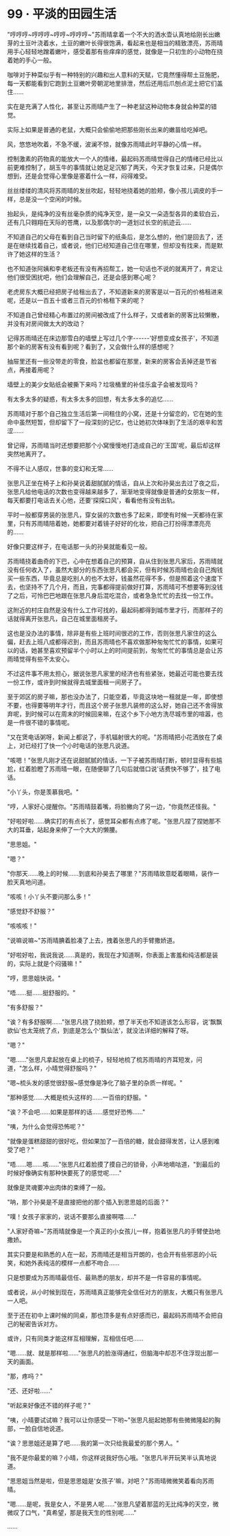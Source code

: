 <link rel="stylesheet" href="../styles/text.css" />
<h1>99 · 平淡的田园生活</h1>

"哼哼哼\~哼哼哼\~哼哼\~哼哼哼\~"苏雨晴拿着一个不大的洒水壶认真地给刚长出嫩芽的土豆叶浇着水，土豆的嫩叶长得很饱满，看起来也是相当的精致漂亮，苏雨晴用手心轻轻地蹭着嫩叶，感受着那有些痒痒的感觉，就像是一只初生的小动物在挠着她的手心一般。

咖啡对于种菜似乎有一种特别的兴趣和出人意料的天赋，它竟然懂得帮土豆施肥，每一天都能看到它跑到土豆嫩叶旁朝泥地里排泄，然后还用后爪刨点泥土把它们盖住......

实在是充满了人性化，甚至让苏雨晴产生了一种老鼠这种动物本身就会种菜的错觉。

实际上如果是普通的老鼠，大概只会偷偷地把那些刚长出来的嫩苗给吃掉吧。

风，悠悠地吹着，不急不缓，波澜不惊，就像苏雨晴此时平静的心情一样。

控制激素的药物真的能放大一个人的情绪，最起码苏雨晴觉得自己的情绪已经比以前更难控制了，胡玉牛的事情就让她足足沉郁了两天，今天才恢复过来，只是偶尔想到，还是会觉得心里像是塞着什么一样，闷得难受。

丝丝缕缕的清风将苏雨晴的发丝吹起，轻轻地挠着她的脸颊，像小孩儿调皮的手一样，总是没一个空闲的时候。

抬起头，是纯净的没有丝毫杂质的纯净天空，是一朵又一朵造型各异的柔软白云，还有几只翱翔在天际的苍鹰，以及那偶尔的一道划过长空的航迹云......

不知道自己的父母在看到自己当时留下的纸条后，是怎么想的，他们是回去了，还是在继续找着自己，或者说，他们已经知道自己住在哪里，但却没有找来，而是默许了她这样的生活？

也不知道张阿姨和李老板还有没有再招帮工，她一句话也不说的就离开了，肯定让他们很受困扰吧，他们会理解自己，还是会感到寒心呢？

老虎房东大概已经把房子给租出去了，不知道新来的房客是以一百元的价格租进来呢，还是以一百五十或者三百元的价格租下来的呢？

不知道自己曾经精心布置过的房间被改成了什么样子，又或者新的房客比较懒散，并没有对房间做太大的改动？

记得苏雨晴还在床边那雪白的墙壁上写过几个字------'好想变成女孩子'，不知道那个新的房客有没有看到呢？看到了，又会做什么样的感想呢？

抽屉里还有一些没带走的零食，脸盆也都留在那里，新来的房客会丢掉还是节省点，再接着用呢？

墙壁上的美少女贴纸会被撕下来吗？垃圾桶里的补佳乐盒子会被发现吗？

有太多太多的疑惑，有太多太多的回想，有太多太多的追忆......

苏雨晴对于那个自己独立生活后第一间租住的小窝，还是十分留恋的，它在她的生命中虽然短暂，但却留下了一段深刻的记忆，也让她初次体味到了生活的艰辛和苦涩......

曾记得，苏雨晴当时还想要把那个小窝慢慢地打造成自己的'王国'呢，最后却这样突然地离开了。

不得不让人感叹，世事的变幻和无常......

张思凡正坐在椅子上和孙昊说着甜腻腻的情话，自从上次和孙昊出去过了夜之后，张思凡给他电话的次数也变得越来越多了，渐渐地变得就像是普通的女朋友一样，每天都要打电话去关心他，还要'探探口风'，看看他有没有出轨。

平时一般都穿男装的张思凡，穿女装的次数也多了起来，即使有时候一天都待在家里，只有苏雨晴陪着她，她都要对着镜子好好的化妆，把自己打扮得漂漂亮亮的......

好像只要这样子，在电话那一头的孙昊就能看见一般。

苏雨晴挠着曲奇的下巴，心中在想着自己的预算，自从住到张思凡家后，苏雨晴就没有任何收入了，虽然大部分的东西张思凡都会买，但有时候苏雨晴也会自己掏钱买一些东西，毕竟总是吃别人的也不太好，钱虽然花得不多，但是照着这个速度下去，也坚持不了几个月，而且，完事都得提前做好打算，苏雨晴可不想要等到没钱了之后，可怜巴巴地跟在张思凡身后混吃混合，或者急急忙忙的去找一份工作。

这附近的村庄自然是没有什么工作可找的，最起码都得到城市里才行，而那样子的话就得离开张思凡，自己在城里面租房子。

这也是没办法的事情，除非是有些上班时间很迟的工作，否则张思凡家住的这么偏，赶去上班八成都得迟到，而且苏雨晴也不喜欢做那种匆匆忙忙的事情，如果可以的话，她甚至喜欢预留半个小时以上的时间提前到，匆匆忙忙的事情总是会让苏雨晴觉得有些不太安心。

不过这件事不用太担心，据说张思凡家里的经济也有些紧张，她最近可能也要去找一份工作，或许到时候就得去城里面租一间房子了。

至于郊区的房子嘛，那也没办法了，只能空着，毕竟这块地一租就是一年，即使想不要，也得要等明年才行，而且这个房子张思凡装修的这么好，她自己还不舍得放弃呢，到时候可以在周末的时候回来嘛，在这个乡下小地方洗尽城市里的喧嚣，也是一件很不错的事情呢。

"又在煲电话粥呀，新闻上都说了，手机辐射很大的呢。"苏雨晴把小花洒放在了桌上，对已经打了快一个小时电话的张思凡说道。

"咳嗯！"张思凡刚才还在说甜腻腻的情话，一下子被苏雨晴打断，顿时显得有些尴尬，红着脸瞪了苏雨晴一眼，在随便聊了几句后就借口说'话费快不够了'，挂了电话。

"小丫头，你是羡慕我吧。"

"哼，人家好心提醒你。"苏雨晴鼓着嘴，将脸撇向了另一边，"你竟然还怪我。"

"好啦好啦......确实打的有点长了，感觉耳朵都有点疼了呢。"张思凡捏了捏她那不大的耳垂，站起身来伸了一个大大的懒腰。

"思思姐。"

"嗯？"

"你那天......晚上的时候......到底和孙昊去了哪里？"苏雨晴故意眨着眼睛，装作一脸天真地问道。

"咳咳！小丫头不要问那么多！"

"感觉舒不舒服？"

"咳咳咳！"

"说嘛说嘛\~"苏雨晴腆着脸凑了上去，拽着张思凡的手臂撒娇道。

"好啦好啦，我说我说......真是的，我现在才知道啊，你表面上害羞和纯洁都是装的，实际上就是个闷骚嘛！"

"哼，思思姐快说。"

"唔......挺......挺舒服的。"

"有多舒服？"

"诶？有多舒服啊......"张思凡挠了挠脸颊，想了半天也不知道该怎么形容，说'飘飘欲仙'也太笼统了点，到底是怎么个'飘仙法'，就没法详细的解释了呀。

"嗯？"

"嗯......"张思凡拿起放在桌上的梳子，轻轻地梳了梳苏雨晴的齐耳短发，问道，"怎么样，小晴觉得舒服吗？"

"嗯\~梳头发的感觉很舒服\~感觉像是净化了脑子里的杂质一样呢。"

"那种感觉......大概是梳头这样的......一百倍的舒服。"

"诶？不会吧......如果是那样的话......感觉好恐怖......"

"咦，为什么会觉得恐怖呢？"

"就像是蛋糕甜甜的很好吃，但如果加了一百倍的糖，就会甜得发苦，让人感到难受了吧？"

"唔......嗯......咳......"张思凡红着脸摸了摸自己的锁骨，小声地嘀咕道，"到最后的时候好像确实有那种快要死了的感觉呢......"

就像是灵魂要冲出肉体的束缚了一般。

"呐，那个孙昊是不是直接把他的那个插入到思思姐的后面？"

"噗！女孩子家家的，说话不要那么直接啊喂......"

"人家好奇嘛\~"苏雨晴就像是一个真正的小女孩儿一样，抱着张思凡的手臂使劲地撒娇。

其实只要是和熟悉的人在一起，苏雨晴还是相当开朗的，也会开有些邪恶的小玩笑，和她外表纯洁的模样一点都不吻合......

只是想要成为苏雨晴最信任、最熟悉的朋友，却并不是一件容易的事情呢。

或者说，从小时候到现在，苏雨晴真正能够完全信任对方的朋友，大概只有张思凡一人吧。

至于还在初中上课时候的同桌，那也顶多是有点好感而已，最起码苏雨晴不会把自己的秘密告诉对方。

或许，只有同类才能这样互相理解，互相信任吧......

"嗯......就、就是那样啦......"张思凡的脸涨得通红，但脑海中却忍不住浮现出那一天的画面。

"那，疼吗？"

"还、还好啦......"

"听起来好像还不错的样子呢？"

"咦，小晴要试试嘛？我可以让你感受一下哟\~"张思凡挺起她那有些微微隆起的胸部，一脸自信地说道。

"诶？思思姐还是算了吧......我的第一次只给我最爱的那个男人。"

"我不是你最爱的嘛？小晴，你这样说我好伤心哦。"张思凡半开玩笑半认真地说道。

"思思姐当然是啦，但是思思姐是'女孩子'嘛，对吧？"苏雨晴微微笑着看向苏雨晴。

"嗯......是呢，我是女人，不是男人呢......"张思凡望着那蓝的无比纯净的天空，微微叹了口气，"真希望，那是我天生的性别呢......"

......
